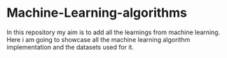 # Machine-Learning-algorithms
In this repository my aim is to add all the learnings from machine learning. Here i am going to showcase all the machine learning algorithm implementation and the datasets used for it.

